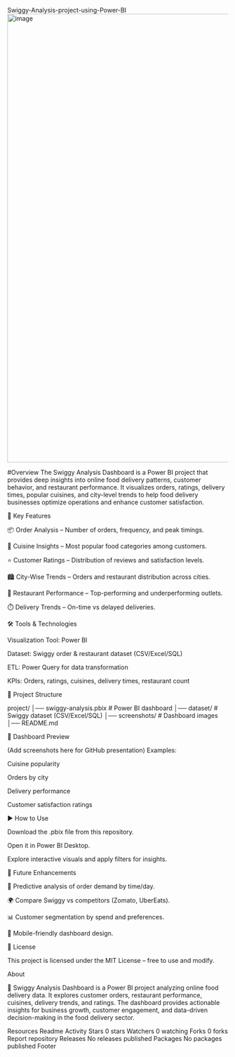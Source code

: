 Swiggy-Analysis-project-using-Power-BI
<img width="1920" height="1022" alt="image" src="https://github.com/user-attachments/assets/1c47e7f2-e344-46ca-a241-43abed89b379" />

#Overview
The Swiggy Analysis Dashboard is a Power BI project that provides deep insights into online food delivery patterns, customer behavior, and restaurant performance.
It visualizes orders, ratings, delivery times, popular cuisines, and city-level trends to help food delivery businesses optimize operations and enhance customer satisfaction.

🚀 Key Features

📦 Order Analysis – Number of orders, frequency, and peak timings.

🍛 Cuisine Insights – Most popular food categories among customers.

⭐ Customer Ratings – Distribution of reviews and satisfaction levels.

🏙️ City-Wise Trends – Orders and restaurant distribution across cities.

🏪 Restaurant Performance – Top-performing and underperforming outlets.

⏱️ Delivery Trends – On-time vs delayed deliveries.

🛠️ Tools & Technologies

Visualization Tool: Power BI

Dataset: Swiggy order & restaurant dataset (CSV/Excel/SQL)

ETL: Power Query for data transformation

KPIs: Orders, ratings, cuisines, delivery times, restaurant count

📂 Project Structure

project/ │── swiggy-analysis.pbix # Power BI dashboard │── dataset/ # Swiggy dataset (CSV/Excel/SQL) │── screenshots/ # Dashboard images │── README.md

📸 Dashboard Preview

(Add screenshots here for GitHub presentation)
Examples:

Cuisine popularity

Orders by city

Delivery performance

Customer satisfaction ratings

▶️ How to Use

Download the .pbix file from this repository.

Open it in Power BI Desktop.

Explore interactive visuals and apply filters for insights.

🔮 Future Enhancements

🔮 Predictive analysis of order demand by time/day.

🌍 Compare Swiggy vs competitors (Zomato, UberEats).

📊 Customer segmentation by spend and preferences.

📱 Mobile-friendly dashboard design.

📜 License

This project is licensed under the MIT License – free to use and modify.

About

🍴 Swiggy Analysis Dashboard is a Power BI project analyzing online food delivery data. It explores customer orders, restaurant performance, cuisines, delivery trends, and ratings. The dashboard provides actionable insights for business growth, customer engagement, and data-driven decision-making in the food delivery sector.

Resources
 Readme
 Activity
Stars
 0 stars
Watchers
 0 watching
Forks
 0 forks
Report repository
Releases
No releases published
Packages
No packages published
Footer
